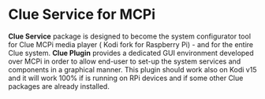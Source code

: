 # Clue Service for MCPi

**Clue Service** package is designed to become the system configurator tool for Clue MCPi 
media player ( Kodi fork for Raspberry Pi) - and for the entire Clue system. **Clue Plugin** 
provides a dedicated GUI environment developed over MCPi in order to allow end-user to 
set-up the system services and components in a graphical manner. This plugin should 
work also on Kodi v15 and it will work 100% if is running on RPi devices and if some 
other Clue packages are already installed.
